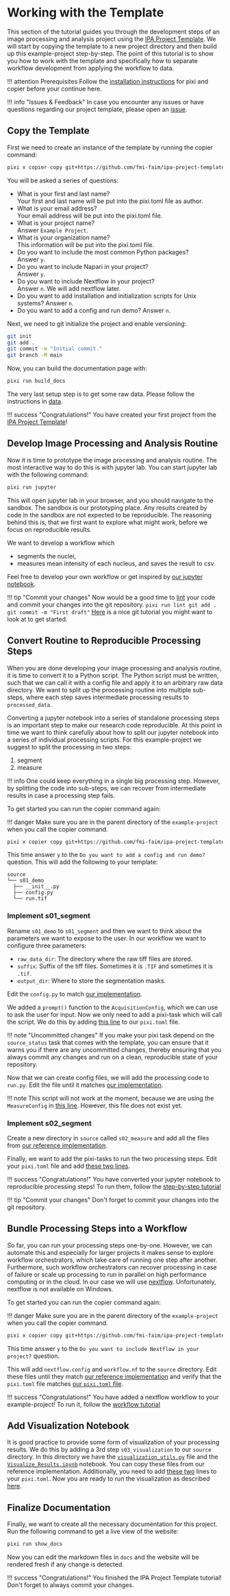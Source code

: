# Working with the Template
This section of the tutorial guides you through the development steps of an image processing and analysis project using the [IPA Project Template](https://fmi-faim.github.io/ipa-project-template/). We will start by copying the template to a new project directory and then build up this example-project step-by-step. The point of this tutorial is to show you how to work with the template and specifically how to separate workflow development from applying the workflow to data.

!!! attention Prerequisites
    Follow the [installation instructions](https://fmi-faim.github.io/ipa-project-template/) for pixi and copier before your continue here.

!!! info "Issues & Feedback"
    In case you encounter any issues or have questions regarding our project template, please open an [issue](https://github.com/fmi-faim/example-project/issues).

## Copy the Template
First we need to create an instance of the template by running the copier command:

```bash
pixi x copier copy git+https://github.com/fmi-faim/ipa-project-template example-project
```

You will be asked a series of questions:

* What is your first and last name?</br>
    Your first and last name will be put into the pixi.toml file as author.
* What is your email address?</br>
    Your email address will be put into the pixi.toml file.
* What is your project name?</br>
    Answer `Example Project`.
* What is your organization name?</br>
    This information will be put into the pixi.toml file.
* Do you want to include the most common Python packages?</br>
    Answer `y`.
* Do you want to include Napari in your project?</br>
    Answer `y`.
* Do you want to include Nextflow in your project?</br>
    Answer `n`. We will add nextflow later.
* Do you want to add installation and initialization scripts for Unix systems?
    Answer `n`.
* Do you want to add a config and run demo?
    Answer `n`.

Next, we need to git initialize the project and enable versioning:
```bash
git init
git add .
git commit -m "Initial commit."
git branch -M main
```

Now, you can build the documentation page with:
```bash
pixi run build_docs
```

The very last setup step is to get some raw data. Please follow the instructions in [data](../data.md).

!!! success "Congratulations!"
    You have created your first project from the [IPA Project Template](https://fmi-faim.github.io/ipa-project-template/)!

## Develop Image Processing and Analysis Routine
Now it is time to prototype the image processing and analysis routine. The most interactive way to do this is with jupyter lab. You can start jupyter lab with the following command:

```bash
pixi run jupyter
```

This will open jupyter lab in your browser, and you should navigate to the sandbox. The sandbox is our prototyping place. Any results created by code in the sandbox are not expected to be reproducible. The reasoning behind this is, that we first want to explore what might work, before we focus on reproducible results.

We want to develop a workflow which

* segments the nuclei,
* measures mean intensity of each nucleus, and saves the result to csv.

Feel free to develop your own workflow or get inspired by [our jupyter notebook](https://github.com/fmi-faim/example-project/blob/85e6c52a8dd4f6349e11c9588f570a6f8cebd805/sandbox/Prototype-Image-Analysis.ipynb).

!!! tip "Commit your changes"
    Now would be a good time to [lint](https://en.wikipedia.org/wiki/Lint_(software)) your code and
    commit your changes into the git repository.
    ```
    pixi run lint
    git add .
    git commit -m "First draft"
    ```
    [Here](https://focalplane.biologists.com/2021/09/04/collaborative-bio-image-analysis-script-editing-with-git/) is a nice git tutorial you might want to look at to get started.


## Convert Routine to Reproducible Processing Steps
When you are done developing your image processing and analysis routine, it is time to convert it to a Python script. The Python script must be written, such that we can call it with a config file and apply it to an arbitrary raw data directory. We want to split up the processing routine into multiple sub-steps, where each step saves intermediate processing results to `processed_data`.

Converting a jupyter notebook into a series of standalone processing steps is an important step to make our research code reproducible. At this point in time we want to think carefully about how to split our jupyter notebook into a series of individual processing scripts. For this example-project we suggest to split the processing in two steps:

1. segment
2. measure

!!! info
    One could keep everything in a single big processing step. However, by splitting the code into sub-steps, we can recover from intermediate results in case a processing step fails.


To get started you can run the copier command again:

!!! danger
    Make sure you are in the parent directory of the `example-project` when you call the copier command.

```bash
pixi x copier copy git+https://github.com/fmi-faim/ipa-project-template example-project
```

This time answer `y` to the `Do you want to add a config and run demo?` question. This will add the following to your template:

```text
source
└── s01_demo
  ├── __init__.py
  ├── config.py
  └── run.tif
```

### Implement s01_segment
Rename `s01_demo` to `s01_segment` and then we want to think about the parameters we want to expose to the user. In our workflow we want to configure three parameters:

* `raw_data_dir`: The directory where the raw tiff files are stored.
* `suffix`: Suffix of the tiff files. Sometimes it is `.TIF` and sometimes it is `.tif`.
* `output_dir`: Where to store the segmentation masks.

Edit the `config.py` to match [our implementation](https://github.com/fmi-faim/example-project/blob/21b4b97141074c105b0852681609980f6768e9db/source/s01_segment/config.py).

We added a `prompt()` function to the `AcquisitionConfig`, which we can use to ask the user for input. Now we only need to add a pixi-task which will call the script. We do this by adding [this line](https://github.com/fmi-faim/example-project/blob/21b4b97141074c105b0852681609980f6768e9db/pixi.toml#L16) to our `pixi.toml` file.

!!! note "Uncommitted changes"
    If you make your pixi task depend on the `source_status` task that comes with the template,
    you can ensure that it warns you if there are any uncommitted changes, thereby ensuring
    that you always commit any changes and run on a clean, reproducible state of your repository.


Now that we can create config files, we will add the processing code to `run.py`. Edit the file until it matches [our implementation](https://github.com/fmi-faim/example-project/blob/21b4b97141074c105b0852681609980f6768e9db/source/s01_segment/run.py).

!!! note
    This script will not work at the moment, because we are using the `MeasureConfig` in [this line](https://github.com/fmi-faim/example-project/blob/21b4b97141074c105b0852681609980f6768e9db/source/s01_segment/run.py#L52). However, this file does not exist yet.

### Implement s02_segment
Create a new directory in `source` called `s02_measure` and add all the files from [our reference implementation](https://github.com/fmi-faim/example-project/tree/21b4b97141074c105b0852681609980f6768e9db/source/s02_measure).

Finally, we want to add the pixi-tasks to run the two processing steps. Edit your `pixi.toml` file and add [these two lines](https://github.com/fmi-faim/example-project/blob/21b4b97141074c105b0852681609980f6768e9db/pixi.toml#L17-L18).

!!! success "Congratulations!"
    You have converted your jupyter notebook to reproducible processing steps! To run them, follow the [step-by-step tutorial](run_processing_steps.md)

!!! tip "Commit your changes"
    Don't forget to commit your changes into the git repository.


## Bundle Processing Steps into a Workflow
So far, you can run your processing steps one-by-one. However, we can automate this and especially for larger projects it makes sense to explore workflow orchestrators, which take care of running one step after another. Furthermore, such workflow orchestrators can recover processing in case of failure or scale up processing to run in parallel on high performance computing or in the cloud. In our case we will use [nextflow](https://nextflow.io/). Unfortunately, nextflow is not available on Windows.

To get started you can run the copier command again:

!!! danger
    Make sure you are in the parent directory of the `example-project` when you call the copier command.

```bash
pixi x copier copy git+https://github.com/fmi-faim/ipa-project-template example-project
```

This time answer `y` to the `Do you want to include Nextflow in your project?` question.

This will add `nextflow.config` and `workflow.nf` to the `source` directory. Edit these files until they match [our reference implementation](https://github.com/fmi-faim/example-project/tree/706c41537895324ebef57a4086eeedee2d5a1039/source) and verify that the `pixi.toml` file matches [our `pixi.toml` file](https://github.com/fmi-faim/example-project/blob/706c41537895324ebef57a4086eeedee2d5a1039/pixi.toml).

!!! success "Congratulations!"
    You have added a nextflow workflow to your example-project! To run it, follow the [workflow tutorial](run_workflow.md)

## Add Visualization Notebook
It is good practice to provide some form of visualization of your processing results. We do this by adding a 3rd step `s03_visualization` to our `source` directory. In this directory we have the [`visualization_utils.py`](https://github.com/fmi-faim/example-project/blob/47f389e18a2850417cef607fa4a9803396fb0f90/source/s03_visualization/visualization_utils.py) file and the [`Visualize_Results.ipynb`](https://github.com/fmi-faim/example-project/blob/47f389e18a2850417cef607fa4a9803396fb0f90/source/s03_visualization/Visualize_Results.ipynb) notebook. You can copy these files from our reference implementation. Additionally, you need to add [these two](https://github.com/fmi-faim/example-project/blob/47f389e18a2850417cef607fa4a9803396fb0f90/pixi.toml#L65-L66) lines to your `pixi.toml`. Now you are ready to run the visualization as described [here](run_processing_steps.md#visualize-results).

## Finalize Documentation
Finally, we want to create all the necessary documentation for this project. Run the following command to get a live view of the website:
```bash
pixi run show_docs
```

Now you can edit the markdown files in `docs` and the website will be rendered fresh if any change is detected.

!!! success "Congratulations!"
    You finished the IPA Project Template tutorial!<br/>
    Don't forget to always commit your changes.
